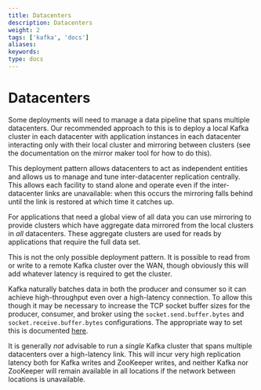 ```yaml
---
title: Datacenters 
description: Datacenters 
weight: 2
tags: ['kafka', 'docs']
aliases: 
keywords: 
type: docs
---
```


# Datacenters 

Some deployments will need to manage a data pipeline that spans multiple datacenters. Our recommended approach to this is to deploy a local Kafka cluster in each datacenter with application instances in each datacenter interacting only with their local cluster and mirroring between clusters (see the documentation on the mirror maker tool for how to do this). 

This deployment pattern allows datacenters to act as independent entities and allows us to manage and tune inter-datacenter replication centrally. This allows each facility to stand alone and operate even if the inter-datacenter links are unavailable: when this occurs the mirroring falls behind until the link is restored at which time it catches up. 

For applications that need a global view of all data you can use mirroring to provide clusters which have aggregate data mirrored from the local clusters in _all_ datacenters. These aggregate clusters are used for reads by applications that require the full data set. 

This is not the only possible deployment pattern. It is possible to read from or write to a remote Kafka cluster over the WAN, though obviously this will add whatever latency is required to get the cluster. 

Kafka naturally batches data in both the producer and consumer so it can achieve high-throughput even over a high-latency connection. To allow this though it may be necessary to increase the TCP socket buffer sizes for the producer, consumer, and broker using the `socket.send.buffer.bytes` and `socket.receive.buffer.bytes` configurations. The appropriate way to set this is documented [here](http://en.wikipedia.org/wiki/Bandwidth-delay_product). 

It is generally _not_ advisable to run a _single_ Kafka cluster that spans multiple datacenters over a high-latency link. This will incur very high replication latency both for Kafka writes and ZooKeeper writes, and neither Kafka nor ZooKeeper will remain available in all locations if the network between locations is unavailable. 
